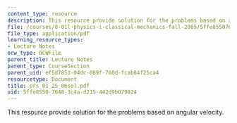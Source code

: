 ```yaml
---
content_type: resource
description: This resource provide solution for the problems based on angular velocity.
file: /courses/8-01l-physics-i-classical-mechanics-fall-2005/5ffe855076483c4ad215442d9b079824_prs_01_25_06sol.pdf
file_type: application/pdf
learning_resource_types:
- Lecture Notes
ocw_type: OCWFile
parent_title: Lecture Notes
parent_type: CourseSection
parent_uid: ef5d7853-04dc-089f-760d-fcab84f25ca4
resourcetype: Document
title: prs_01_25_06sol.pdf
uid: 5ffe8550-7648-3c4a-d215-442d9b079824
---
```

This resource provide solution for the problems based on angular velocity.

